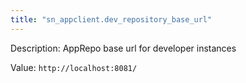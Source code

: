 ```yaml
---
title: "sn_appclient.dev_repository_base_url"
---
```


Description: AppRepo base url for developer instances

Value: `http://localhost:8081/`
